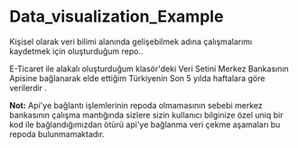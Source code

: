 # Data_visualization_Example
Kişisel olarak veri bilimi alanında gelişebilmek adına çalışmalarımı kaydetmek için oluşturduğum repo..


E-Ticaret ile alakalı oluşturduğum klasör'deki Veri Setini Merkez Bankasının Apisine bağlanarak elde ettiğim Türkiyenin Son 5 yılda haftalara göre verilerdir . 


  **Not:** Api'ye bağlantı işlemlerinin repoda olmamasının sebebi merkez bankasının çalışma mantığında sizlere sizin kullanıcı bilginize özel uniq bir kod ile bağlandığımızdan ötürü api'ye bağlanma veri çekme aşamaları bu repoda bulunmamaktadır.
